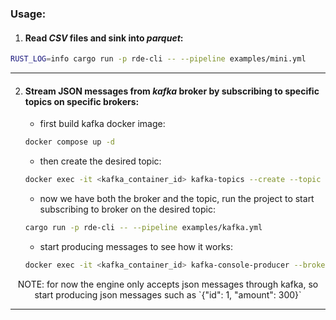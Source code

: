 ### Usage:
1. #### Read ***CSV*** files and sink into ***parquet***:
```bash
RUST_LOG=info cargo run -p rde-cli -- --pipeline examples/mini.yml
```
---
2. #### Stream JSON messages from ***kafka*** broker by subscribing to specific topics on specific brokers:
    - first build kafka docker image:
    ```bash
    docker compose up -d
    ```

    - then create the desired topic:
    ```bash
    docker exec -it <kafka_container_id> kafka-topics --create --topic sales --bootstrap-server localhost:9092
    ```

    - now we have both the broker and the topic, run the project to start subscribing to broker on the desired topic:
    ```bash
    cargo run -p rde-cli -- --pipeline examples/kafka.yml
    ```

    - start producing messages to see how it works:
    ```bash
    docker exec -it <kafka_container_id> kafka-console-producer --broker-list localhost:9092 --topic sales
    ```
<p align="center">NOTE: for now the engine only accepts json messages through kafka, so start producing json messages such as `{"id": 1, "amount": 300}`</p>

----
    